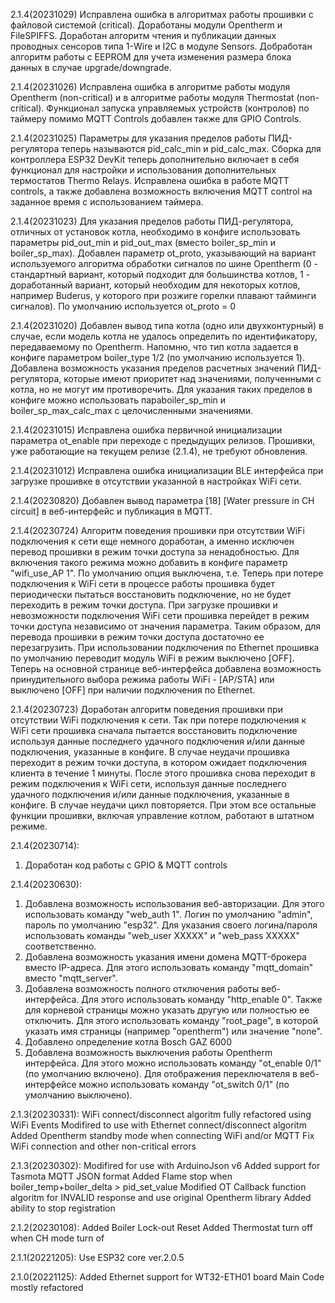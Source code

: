 2.1.4(20231029)
Исправлена ошибка в алгоритмах работы прошивки с файловой системой (critical). Доработаны модули Opentherm и FileSPIFFS.
Доработан алгоритм чтения и публикации данных проводных сенсоров типа 1-Wire и I2C в модуле Sensors.
Добработан алгоритм работы с EEPROM для учета изменения размера блока данных в случае upgrade/downgrade.

2.1.4(20231026)
Исправлена ошибка в алгоритме работы модуля Opentherm (non-critical) и в алгоритме работы модуля Thermostat (non-critical). Функционал запуска управляемых устройств (контролов) по таймеру помимо MQTT Controls добавлен также для GPIO Controls.

2.1.4(20231025)
Параметры для указания пределов работы ПИД-регулятора теперь называются pid_calc_min и pid_calc_max.
Сборка для контроллера ESP32 DevKit теперь дополнительно включает в себя функционал для настройки и использования дополнительных термостатов Thermo Relays.
Исправлена ошибка в работе MQTT controls, а также добавлена возможность включения MQTT control на заданное время с использованием таймера.

2.1.4(20231023)
Для указания пределов работы ПИД-регулятора, отличных от установок котла, необходимо в конфиге использовать параметры pid_out_min и pid_out_max (вместо boiler_sp_min и boiler_sp_max).
Добавлен параметр ot_proto, указывающий на вариант используемого алгоритма обработки сигналов по шине Opentherm (0 - стандартный вариант, который подходит для большинства котлов, 1 - доработанный вариант, который необходим для некоторых котлов, например Buderus, у которого при розжиге горелки плавают тайминги сигналов). По умолчанию используется ot_proto = 0

2.1.4(20231020)
Добавлен вывод типа котла (одно или двухконтурный) в случае, если модель котла не удалось определить по идентификатору, передаваемому по Opentherm. Напомню, что тип котла задается в конфиге параметром boiler_type 1/2 (по умолчанию используется 1).
Добавлена возможность указания пределов расчетных значений ПИД-регулятора, которые имеют приоритет над значениями, полученными с котла, но не могут им противоречить. Для указания таких пределов в конфиге можно использовать параboiler_sp_min и boiler_sp_max_calc_max с целочисленными значениями.

2.1.4(20231015)
Исправлена ошибка первичной инициализации параметра ot_enable при переходе с предыдущих релизов. Прошивки, уже работающие на текущем релизе (2.1.4), не требуют обновления.

2.1.4(20231012)
Исправлена ошибка инициализации BLE интерфейса при загрузке прошивке в отсутствии указанной в настройках WiFi сети. 

2.1.4(20230820)
Добавлен вывод параметра [18] [Water pressure in CH circuit] в веб-интерфейс и публикация в MQTT.

2.1.4(20230724)
Алгоритм поведения прошивки при отсутствии WiFi подключения к сети еще немного доработан, а именно исключен перевод прошивки в режим точки доступа за ненадобностью. Для включения такого режима можно добавить в конфиге параметр "wifi_use_AP 1". По умолчанию опция выключена, т.е. 
Теперь при потере подключения к WiFi сети в процессе работы прошивка будет периодически пытаться восстановить подключение, 
но не будет переходить в режим точки доступа. При загрузке прошивки и невозможности подключения WiFi сети прошивка 
перейдет в режим точки доступа независимо от значения параметра. Таким образом, для перевода прошивки в режим точки 
доступа достаточно ее перезагрузить. 
При использовании подключения по Ethernet прошивка по умолчанию переводит модуль WiFi в режим выключено [OFF]. 
Теперь на основной странице веб-интерфейса добавлена возможность принудительного выбора режима работы WiFi - [AP/STA] или выключено [OFF] при наличии подключения по Ethernet.

2.1.4(20230723)
Доработан алгоритм поведения прошивки при отсутствии WiFi подключения к сети.
Так при потере подключения к WiFi сети прошивка сначала пытается восстановить подключение используя данные последнего удачного подключения и/или данные подключения, указанные в конфиге. В случае неудачи прошивка переходит в режим точки доступа, в котором ожидает подключения клиента в течение 1 минуты. После этого прошивка снова переходит в режим подключения к WiFi сети, используя данные последнего удачного подключения и/или данные подключения, указанные в конфиге. В случае неудачи цикл повторяется. При этом все остальные функции прошивки, включая управление котлом, работают в штатном режиме.

2.1.4(20230714):
1. Доработан код работы с GPIO & MQTT controls

2.1.4(20230630):
1. Добавлена возможность использования веб-авторизации.
Для этого использовать команду "web_auth 1". Логин по умолчанию "admin", пароль по умолчанию "esp32".
Для указания своего логина/пароля использовать команды "web_user XXXXX" и "web_pass XXXXX" соответственно.
2. Добавлена возможность указания имени домена MQTT-брокера вместо IP-адреса. Для этого использовать команду "mqtt_domain" вместо "mqtt_server".
3. Добавлена возможность полного отключения работы веб-интерфейса. Для этого использовать команду "http_enable 0".
Также для корневой страницы можно указать другую или полностью ее отключить. Для этого использовать команду "root_page", в которой указать имя страницы (например "opentherm") или значение "none".
4. Добавлено определение котла Bosch GAZ 6000
5. Добавлена возможность выключения работы Opentherm интерфейса. Для этого можно использовать команду "ot_enable 0/1" (по умолчанию включено). Для отображения переключателя в веб-интерфейсе можно использовать команду "ot_switch 0/1" (по умолчанию выключено).

2.1.3(20230331):
WiFi connect/disconnect algoritm fully refactored using WiFi Events
Modifired to use with Ethernet connect/disconnect algoritm
Added Opentherm standby mode when connecting WiFi and/or MQTT
Fix WiFi connection and other non-critical errors

2.1.3(20230302):
Modifired for use with ArduinoJson v6
Added support for Tasmota MQTT JSON format
Added Flame stop when boiler_temp+boiler_delta > pid_set_value
Modified OT Callback function algoritm for INVALID response and use original Opentherm library
Added ability to stop registration

2.1.2(20230108):
Added Boiler Lock-out Reset
Added Thermostat turn off when CH mode turn of

2.1.1(20221205):
Use ESP32 core ver.2.0.5

2.1.0(20221125):
Added Ethernet support for WT32-ETH01 board
Main Code mostly refactored
